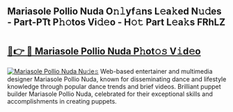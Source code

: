 ## Mariasole Pollio Nuda O𝚗𝚕yf𝚊ns L𝚎a𝚔ed N𝚞𝚍es - Part-PTt P𝚑𝚘tos Vi𝚍𝚎o - H𝚘𝚝 Part L𝚎a𝚔s FRhLZ

# <h2><a href="http://kf9fk9.oniu.top/?m=Mariasole+Pollio+Nuda">🔗👉 🔴 Mariasole Pollio Nuda P𝚑ot𝚘𝚜 V𝚒d𝚎o</a></h2>

[![Mariasole Pollio Nuda Nu𝚍e𝚜](https://i.imgur.com/0qMVB7G.gif)](http://kf9fk9.oniu.top/?m=Mariasole+Pollio+Nuda)
Web-based entertainer and multimedia designer Mariasole Pollio Nuda, known for disseminating dance and lifestyle knowledge through popular dance trends and brief videos. Brilliant puppet builder Mariasole Pollio Nuda, celebrated for their exceptional skills and accomplishments in creating puppets.  
